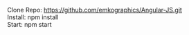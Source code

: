 Clone Repo: https://github.com/emkographics/Angular-JS.git
<br>Install: npm install
<br>Start: npm start
